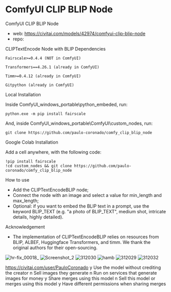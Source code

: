 ComfyUI CLIP BLIP Node
========================

ComfyUI CLIP BLIP Node

* web: https://civitai.com/models/42974/comfyui-clip-blip-node
* repo: 

CLIPTextEncode Node with BLIP
Dependencies

    Fairscale>=0.4.4 (NOT in ComfyUI)

    Transformers==4.26.1 (already in ComfyUI)

    Timm>=0.4.12 (already in ComfyUI)

    Gitpython (already in ComfyUI)

Local Installation

Inside ComfyUI_windows_portable\python_embeded, run:

    python.exe -m pip install fairscale

And, inside ComfyUI_windows_portable\ComfyUI\custom_nodes\, run:

    git clone https://github.com/paulo-coronado/comfy_clip_blip_node

Google Colab Installation

Add a cell anywhere, with the following code:

    !pip install fairscale
    !cd custom_nodes && git clone https://github.com/paulo-coronado/comfy_clip_blip_node

How to use

* Add the CLIPTextEncodeBLIP node;
* Connect the node with an image and select a value for min_length and max_length;
* Optional: if you want to embed the BLIP text in a prompt, use the keyword BLIP_TEXT (e.g. "a photo of BLIP_TEXT", medium shot, intricate details, highly detailed).

Acknowledgement
* The implementation of CLIPTextEncodeBLIP relies on resources from BLIP, ALBEF, Huggingface Transformers, and timm. We thank the original authors for their open-sourcing.

![hr-fix_00018_](../media/hr-fix_00018_.png)
![Screenshot_2](../media/Screenshot_2.png)
![312030](../media/312030.png)
![hamb](../media/hamb.png)
![312029](../media/312029.png)
![312032](../media/312032.png)

https://civitai.com/user/PauloCoronado
y Use the model without crediting the creator
n Sell images they generate
n Run on services that generate images for money
y Share merges using this model
n Sell this model or merges using this model
y Have different permissions when sharing merges
